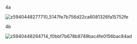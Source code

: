 4a

![z5940448277710_5147fe7b756d22ca6081326fa15752fe](https://github.com/user-attachments/assets/88d2a5c0-4f42-421c-98b7-0aed10675883)


4b

![z5940448264714_f0bbf7b678b8749bac4fe0156bac84ad](https://github.com/user-attachments/assets/ac6451fb-bd19-4955-b0db-d882ea4982c9)
